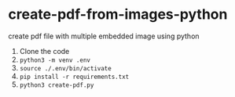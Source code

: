 # create-pdf-from-images-python
create pdf file with multiple embedded image using python
1. Clone the code
2. `python3 -m venv .env`
3. `source ./.env/bin/activate`
4. `pip install -r requirements.txt`
5. `python3 create-pdf.py`
